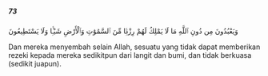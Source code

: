##### 73

<span class="ayah">وَيَعْبُدُونَ مِن دُونِ ٱللَّهِ مَا لَا يَمْلِكُ لَهُمْ رِزْقًۭا مِّنَ ٱلسَّمَٰوَٰتِ وَٱلْأَرْضِ شَيْـًۭٔا وَلَا يَسْتَطِيعُونَ</span>

<span class="ayah_translation">Dan mereka menyembah selain Allah, sesuatu yang tidak dapat memberikan rezeki kepada mereka sedikitpun dari langit dan bumi, dan tidak berkuasa (sedikit juapun).</span>
